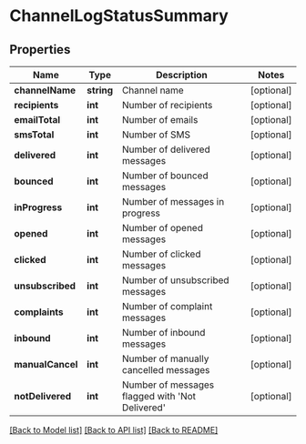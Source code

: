# ChannelLogStatusSummary

## Properties
Name | Type | Description | Notes
------------ | ------------- | ------------- | -------------
**channelName** | **string** | Channel name | [optional] 
**recipients** | **int** | Number of recipients | [optional] 
**emailTotal** | **int** | Number of emails | [optional] 
**smsTotal** | **int** | Number of SMS | [optional] 
**delivered** | **int** | Number of delivered messages | [optional] 
**bounced** | **int** | Number of bounced messages | [optional] 
**inProgress** | **int** | Number of messages in progress | [optional] 
**opened** | **int** | Number of opened messages | [optional] 
**clicked** | **int** | Number of clicked messages | [optional] 
**unsubscribed** | **int** | Number of unsubscribed messages | [optional] 
**complaints** | **int** | Number of complaint messages | [optional] 
**inbound** | **int** | Number of inbound messages | [optional] 
**manualCancel** | **int** | Number of manually cancelled messages | [optional] 
**notDelivered** | **int** | Number of messages flagged with &#39;Not Delivered&#39; | [optional] 

[[Back to Model list]](../README.md#documentation-for-models) [[Back to API list]](../README.md#documentation-for-api-endpoints) [[Back to README]](../README.md)


